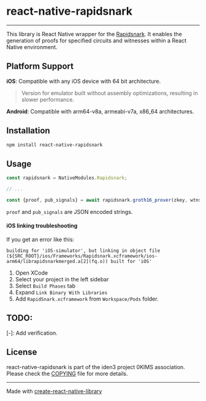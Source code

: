 # react-native-rapidsnark

---

This library is React Native wrapper for the [Rapidsnark](https://github.com/iden3/rapidsnark). It enables the generation of proofs for specified circuits and witnesses within a React Native environment.

## Platform Support

**iOS**: Compatible with any iOS device with 64 bit architecture.
> Version for emulator built without assembly optimizations, resulting in slower performance.

**Android**: Compatible with arm64-v8a, armeabi-v7a, x86_64 architectures.

## Installation

```sh
npm install react-native-rapidsnark
```

## Usage

```js
const rapidsnark = NativeModules.Rapidsnark;

// ...

const {proof, pub_signals} = await rapidsnark.groth16_prover(zkey, wtns);
```
`proof` and `pub_signals` are JSON encoded strings.

#### iOS linking troubleshooting

If you get an error like this:

```
building for 'iOS-simulator', but linking in object file (${SRC_ROOT}/ios/Frameworks/Rapidsnark.xcframework/ios-arm64/librapidsnarkmerged.a[2](fq.o)) built for 'iOS'
```

1. Open XCode
2. Select your project in the left sidebar
3. Select `Build Phases` tab
4. Expand `Link Binary With Libraries`
5. Add `RapidSnark.xcframework` from `Workspace/Pods` folder.

## TODO:
[-]: Add verification.

## License

react-native-rapidsnark is part of the iden3 project 0KIMS association. Please check the [COPYING](./COPYING) file for more details.

---

Made with [create-react-native-library](https://github.com/callstack/react-native-builder-bob)
